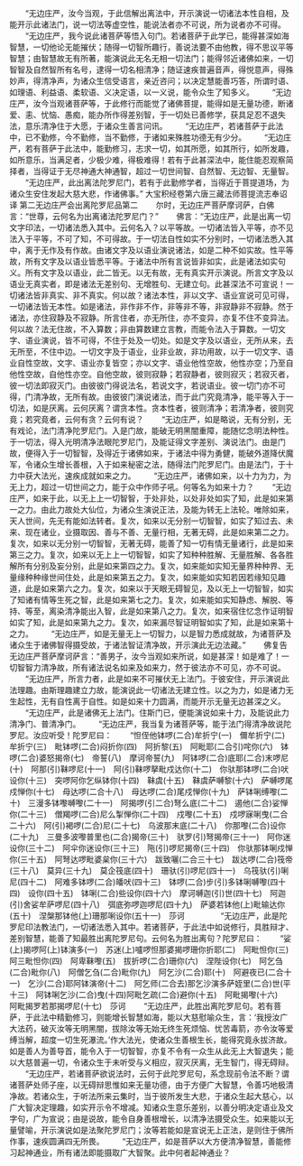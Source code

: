 <!-- { "loadSidebar": true } -->
　　“无边庄严，汝今当观，于此信解出离法中，开示演说一切诸法本性自相，及能开示此诸法门，说一切法等虚空性，能说法者亦不可说，所为说者亦不可得。
　　“无边庄严，我今说此诸菩萨等悟入句门。若诸菩萨于此学已，能得甚深如海智慧，一切他论无能摧伏；随得一切智所趣行，善说法要不由他教，得不思议平等智慧；由智慧故无有所著，能演说此无名无相一切法门；能得邻近诸佛如来，一切智智及自然智所有名号，逮得一切名相清净；随证速疾普遍音声，得悦意声，得殊妙声，得清净声，为诸众生信受语言，亲近咨问；以决定慧能善巧答，所谓时语、如理语、利益语、柔软语、义决定语，以一义说，能令众生了知多义。
　　“无边庄严，汝今当观诸菩萨等，于此修行而能觉了诸佛菩提，能得如是无量功德，断诸爱、恚、忧恼、愚痴，能办所作得差别智，于一切处已善修学，获具足忍不退失法，意乐清净住于大愿，于诸众生善言问讯。
　　“无边庄严，若诸菩萨于此法中，已不勤修，今不勤修，当不勤修，于诸如来殊胜功德无有少分。
　　“无边庄严，若有菩萨于此法中，能勤修习，志求一切，如其所愿，如其所行，如所发趣，如所意乐，当满足者，少极少难，得极难得！若有于此甚深法中，能住能忍观察简择者，当得证于无尽神通大神通智，超过一切世间智、自然智、无边智、无量智。
　　“无边庄严，此出离法陀罗尼门，若有于此勤修学者，当得近于菩提道场，为诸众生安住发起大慈大悲，作诸佛事。”
大宝积经卷第六唐三藏法师菩提流志奉诏译
第二无边庄严会出离陀罗尼品第二
　　尔时，无边庄严菩萨摩诃萨，白佛言：“世尊，云何名为出离诸法陀罗尼门？”
　　佛言：“无边庄严，此是出离一切文字印法，一切诸法悉入其中。云何名入？以平等故。一切诸法皆入平等，亦不见法入于平等，不可了知，不可得故。于一切法自性如实不分别时，一切诸法悉入其中，离于无作及有作故。由诸文字及以语业演说诸法，如是二种不如实故。性平等故，所有文字及以语业皆悉平等。于诸法中所有言说皆非如实，此是诸法如实句义。所有文字及以语业，此二皆无。以无有故，无有真实开示演说。所言文字及以语业无真实者，即是诸法无差别句、无增胜句、无建立句。此甚深法不可宣说！一切诸法皆非真实、非不真实。何以故？诸法本性，非以文字、语业宣说可见可得，一切诸法皆无本性。如是诸法，非作非不作，非等非不等，非寂静非不寂静。然于诸法，亦住寂静及不寂静。所言住者，亦无所住，亦不变异，亦复不住不变异法。何以故？法无住故，不入算数；非由算数建立言教，而能令法入于算数。一切文字、语业演说，皆不可得，不住于处及一切处。如是文字及以语业，无所从来，去无所至，不住中边。一切文字及于语业，业非业故，非功用故，以于一切文字、语业自性空故，文字、语业亦复皆空；亦以文字、语业他性空故，他性亦空；乃至自他性空故，自他性亦空。自他空故，彼则寂静；若寂静者，彼则寂灭；若寂灭者，彼一切法即寂灭门。由彼彼门得说法名，若说文字，若说语业。彼一切门亦不可得，门清净故，无所有故。由彼彼门演说诸法，而于此门究竟清净，能平等入于一切法，如是厌离。云何厌离？谓贪本性。贪本性者，彼则清净；若清净者，彼则究竟；若究竟者，云何有贪？云何有说？
　　“无边庄严，如是略说，无有分别，无有戏论，法门清净陀罗尼门。入是门故，能破无明黑闇重障，能随忆念明法种性。于一切法，得入光明清净法眼陀罗尼门，及能证得文字差别、演说法门。由是门故，便得入于一切智智，及得近于诸佛如来，于诸法中得为勇健，能破外道降伏魔军，令诸众生增长善根，入于如来秘密之法，随得法门陀罗尼门。由是法门，于十力中获大法光，速疾成就如来之力。
　　“无边庄严，诸佛如来，以十力为力，为无上力，超过一切世间之力，能于众中作师子吼。何等名为如来十力？
　　“无边庄严，如来于此，以无上上一切智智，于处非处，以处非处如实了知，此是如来第一之力。由此力故处大仙位，为诸众生演说正法，及能为转无上法轮。唯除如来，天人世间，先无有能如法转者。复次，如来以无分别一切智智，如实了知过去、未来、现在诸业，业摄取因、善与不善、无量行相，无著无碍，此是如来第二之力。复次，如来以无分别一切智智，无著无碍，能善了知一切有情无量诸行，此是如来第三之力。复次，如来以无上上一切智智，如实了知种种胜解、无量胜解、各各胜解所有分别及妄分别，此是如来第四之力。复次，如来能如实知无量界种种界、无量缘种种缘世间住处，此是如来第五之力。复次，如来能如实知若因若缘知见趣道，此是如来第六之力。复次，如来以于天眼无碍智见，及以无上一切智智，如实了知诸有情等生死之智，此是如来第七之力。复次，如来能如实知静虑、解脱、等持、等至，离染清净能出入智，此是如来第八之力。复次，如来宿住忆念作证明智如实了知，此是如来第九之力。复次，如来漏尽智证明智如实了知，此是如来第十之力。
　　“无边庄严，如是无量无上一切智力，以是智力悉成就故，为诸菩萨及诸众生于诸佛智得摄受故，于诸法智证清净故，开示演此无边法藏。”
　　佛复告无边庄严菩萨摩诃萨言：“善男子，汝今当观如来所说，如是甚深！如是难了！一切智智力清净故，所有诸法说名如来及如来力，然于彼法亦不可见，亦不可说。
　　“无边庄严，所言力者，此是如来不可摧伏无上法门。于彼安住，开示演说此法理趣。由斯理趣建立力故，能演说此一切诸法无建立性。以之为力，如是诸力无生起性，无有自性离于自性。如是如来十力圆满，而能开示无量无边甚深之义。
　　“无边庄严，此是诸佛无上法门。住斯门已，便能演说如来十力，及能说此力清净门、普清净门。
　　“无边庄严，我当复为诸菩萨等，能于法门得清净故说陀罗尼。汝应听受！陀罗尼曰：
　　“怛侄他钵啰(二合)牟折宁(一)　儞牟折宁(二)　牟折宁(三)　毗钵啰(二合)闷折你(四)　阿折黎(五)　阿毗耶(二合引)咤你(六)　钵啰(二合)婆怒揭帝(七)　帝誓(八)　摩诃帝誓(九)　阿钵啰(二合)底耶(二合)末啰尼(十)　阿那(引)靺啰尼(十一)　阿(引)靺啰拏毗戍达你(十二)　你驮那钵啰(二合)吠设你(十三)　突啰阿你乞纵钵你(十四)　靺虞(十五)　靺虞萨嚩黎(十六)　萨嚩啰尾戍惮你(十七)　母达啰(二合十八)　母达啰(二合)尾戍惮你(十九)　萨钵唎缚嚟(二十)　三漫多钵嚟嚩嚟(二十一)　阿揭啰(引二合)弩么底(二十二)　遏他(二合)娑惮你(二十三)　僧羯啰(二合)尼么掣惮你(二十四)　戍嚟(二十五)　戍啰寐唎曳(二合二十六)　阿(引)褐啰(二合)尼(二十七)　乌波那末底(二十八)　你那嚟(二合)设你(二十九)　三曼多波嚟普里也(二合)揭帝(三十)　驮罗(引)弩揭帝(三十一)　阿你迷设你(三十二)　阿伞你迷设你(三十三)　陁(引)啰尼揭帝(三十四)　你驮那钵唎戍惮你(三十五)　阿弩达啰毗婆枲你(三十六)　跋致囇(二合三十七)　跋达啰(二合)筏帝(三十八)　莫异(三十九)　莫企筏底(四十)　珊驮(引)啰尼(四十一)　乌筏驮(引)唎尼(四十二)　阿难多钵啰(二合)皤吠(四十三)　钵啰(二合)步(引)多钵唎嚩嚟(四十四)　设你(四十五)　钵唎(二合)些设你(四十六)　摩诃嚩迦(引)世(四十七)　阿迦(引)舍娑牟萨啰尼(四十八)　弭底弥啰迦啰尼(四十九)　萨婆若钵他(上)毗输达你(五十)　涅槃那钵他(上)珊那唎设你(五十一)　莎诃
　　
　　“无边庄严，此是陀罗尼印法教法门，一切诸法悉入其中。若诸菩萨，于此法中如说修行，具胜辩才、差别智慧，能善了知最胜出离陀罗尼句。云何名为胜出离句？陀罗尼曰：
　　“娑(上)揭啰阿(上)钵演多(一)　苏迷(上)嚧啰怛那婆揭啰珊你折耶(二)　阿毗怛你(三)　阿三毗怛你(四)　阿卑靺嚟(五)　拔折啰(二合)珊你(六)　涅陛设你(七)　阿乞刍(二合)毗你(八)　阿僧乞刍(二合)毗你(九)　阿乞沙(二合)耶(十)　阿避夜已(二合十一)　乞沙(二合)耶阿钵演帝(十二)　阿乞师(二合去)那乞沙演多萨姪里(二合)世(平十三)　阿钵唎乞沙(二合)曳(十四)阿毗乞疏(二合)避你(十五)　阿毗揭嚟(十六)　阿毗揭罗若那揭啰尼(十七)　莎诃
　　“无边庄严，此胜出离陀罗尼句。若有菩萨，于此法中精勤修习，则能增长智慧如海，能以大慈慰喻众生，言：‘我授汝广大法药，破灭汝等无明黑闇，拔除汝等无始无终生死烦恼、忧苦毒箭，亦令汝等爱缚当解，超度一切生死瀑流。’作大法光，使诸众生善根生长，能得究竟永拔济故。如是善人为善导首，能令入于一切智智，亦复不令有一众生从此无上大智退失；能以大慈普遍一切，令诸众生于未听受与义相应，寂灭厌离，无生智门，得无碍辩。
　　“无边庄严，若诸菩萨欲说法时，云何于此陀罗尼句，系念现前令法不断？谓诸菩萨处师子座，以无碍辩思惟如来无量功德，由于方便广大智慧，令善巧地极清净故。若诸众生，于听法所来云集时，当于彼所发生大悲，于诸众生起大慈心，以广大智决定理趣，如实开示令不增减。知诸众生意乐差别，以善分明决定语业及文字句，广为宣说；由是说故，能令自身善根增长，以清净法摄受众生。如来能以无量譬喻，开示演说如是法聚陀罗尼门；汝等若能如是宣说无上正法，是则住于佛所作事，速疾圆满四无所畏。
　　“无边庄严，如是菩萨以大方便清净智慧，善能修习起神通业，所有诸法即能摄取广大智聚。此中何者起神通业？
